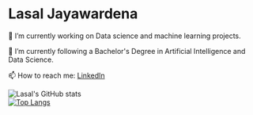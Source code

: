 # Lasal Jayawardena

<div style="dislay:flex; flex-direction:column">


🔭 I’m currently working on Data science and machine learning projects.

🌱 I’m currently following a Bachelor's Degree in Artificial Intelligence and Data Science.

📫 How to reach me: <a href="https://www.linkedin.com/in/lasal-jayawardena/">LinkedIn<a/>



  
![Lasal's GitHub stats](https://github-readme-stats.vercel.app/api?username=LasalJayawardena&show_icons=true&theme=algolia&count_private=true)
  <br>
[![Top Langs](https://github-readme-stats.vercel.app/api/top-langs/?username=LasalJayawardena&langs_count=5&theme=algolia)](https://github.com/LasalJayawardena)
